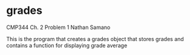 # grades
CMP344 Ch. 2 Problem 1 Nathan Samano

This is the program that creates a grades object that stores grades and
contains a function for displaying grade average
